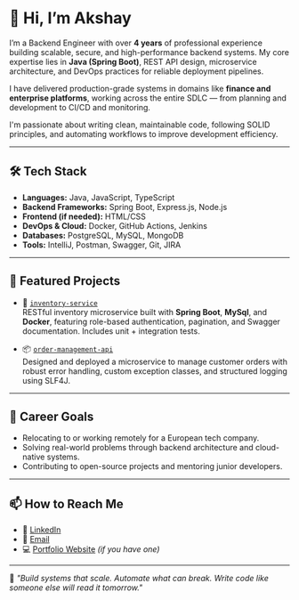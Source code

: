 # 👋 Hi, I’m Akshay

I’m a Backend Engineer with over **4 years** of professional experience building scalable, secure, and high-performance backend systems. My core expertise lies in **Java (Spring Boot)**, REST API design, microservice architecture, and DevOps practices for reliable deployment pipelines.

I have delivered production-grade systems in domains like **finance and enterprise platforms**, working across the entire SDLC — from planning and development to CI/CD and monitoring.

I'm passionate about writing clean, maintainable code, following SOLID principles, and automating workflows to improve development efficiency.

---

## 🛠 Tech Stack

- **Languages:** Java, JavaScript, TypeScript  
- **Backend Frameworks:** Spring Boot, Express.js, Node.js  
- **Frontend (if needed):** HTML/CSS  
- **DevOps & Cloud:** Docker, GitHub Actions, Jenkins  
- **Databases:** PostgreSQL, MySQL, MongoDB  
- **Tools:** IntelliJ, Postman, Swagger, Git, JIRA  

---

## 📂 Featured Projects

- 🔧 [`inventory-service`](https://github.com/yourname/inventory-service)  
  RESTful inventory microservice built with **Spring Boot**, **MySql**, and **Docker**, featuring role-based authentication, pagination, and Swagger documentation. Includes unit + integration tests.

- 📦 [`order-management-api`](https://github.com/yourname/order-management-api)  
  Designed and deployed a microservice to manage customer orders with robust error handling, custom exception classes, and structured logging using SLF4J.

---

## 🎯 Career Goals

- Relocating to or working remotely for a European tech company.
- Solving real-world problems through backend architecture and cloud-native systems.
- Contributing to open-source projects and mentoring junior developers.

---

## 📫 How to Reach Me

- 💼 [LinkedIn](www.linkedin.com/in/akshay-kamble-s4994)  
- 📧 [Email](mailto:akshay98kamble@gmail.com)  
- 💻 [Portfolio Website](https://akshaykamble98.github.io/akshaykamble.github.io) *(if you have one)*

---

🧠 *"Build systems that scale. Automate what can break. Write code like someone else will read it tomorrow."*

